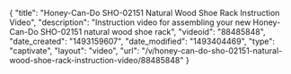 {
    "title": "Honey-Can-Do SHO-02151 Natural Wood Shoe Rack Instruction Video",
    "description": "Instruction video for assembling your new Honey-Can-Do SHO-02151 natural wood shoe rack",
    "videoid": "88485848",
    "date_created": "1493159607",
    "date_modified": "1493404469",
    "type": "captivate",
    "layout": "video",
    "url": "\/v\/honey-can-do-sho-02151-natural-wood-shoe-rack-instruction-video\/88485848"
}
